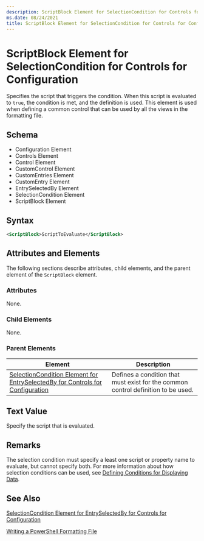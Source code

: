 ```yaml
---
description: ScriptBlock Element for SelectionCondition for Controls for Configuration
ms.date: 08/24/2021
title: ScriptBlock Element for SelectionCondition for Controls for Configuration
---
```

# ScriptBlock Element for SelectionCondition for Controls for Configuration

Specifies the script that triggers the condition. When this script is evaluated to `true`, the
condition is met, and the definition is used. This element is used when defining a common control
that can be used by all the views in the formatting file.

## Schema

- Configuration Element
- Controls Element
- Control Element
- CustomControl Element
- CustomEntries Element
- CustomEntry Element
- EntrySelectedBy Element
- SelectionCondition Element
- ScriptBlock Element

## Syntax

```xml
<ScriptBlock>ScriptToEvaluate</ScriptBlock>
```

## Attributes and Elements

The following sections describe attributes, child elements, and the parent element of the
`ScriptBlock` element.

### Attributes

None.

### Child Elements

None.

### Parent Elements

|Element|Description|
|-------------|-----------------|
|[SelectionCondition Element for EntrySelectedBy for Controls for Configuration](./selectioncondition-element-for-entryselectedby-for-controls-for-configuration-format.md)|Defines a condition that must exist for the common control definition to be used.|

## Text Value

Specify the script that is evaluated.

## Remarks

The selection condition must specify a least one script or property name to evaluate, but cannot
specify both. For more information about how selection conditions can be used, see [Defining Conditions for Displaying Data](./defining-conditions-for-displaying-data.md).

## See Also

[SelectionCondition Element for EntrySelectedBy for Controls for Configuration](./selectioncondition-element-for-entryselectedby-for-controls-for-configuration-format.md)

[Writing a PowerShell Formatting File](./writing-a-powershell-formatting-file.md)
